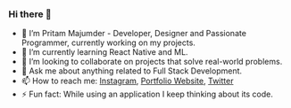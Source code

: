 ### Hi there 👋

- 🔭 I’m Pritam Majumder - Developer, Designer and Passionate Programmer, currently working on my projects.
- 🌱 I’m currently learning React Native and ML.
- 👯 I’m looking to collaborate on projects that solve real-world problems.
- 💬 Ask me about anything related to Full Stack Development.
- 📫 How to reach me: [Instagram](https://www.instagram.com/ucpritam/), [Portfolio Website](https://ucpritam.github.io), [Twitter](https://twitter.com/ucpritam)
- ⚡ Fun fact: While using an application I keep thinking about its code.

